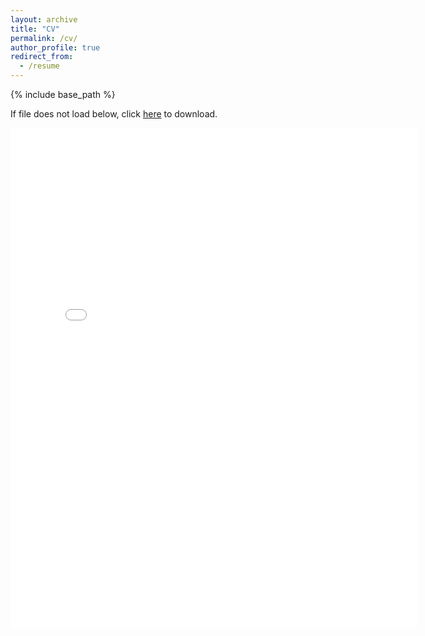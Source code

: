 ```yaml
---
layout: archive
title: "CV"
permalink: /cv/
author_profile: true
redirect_from:
  - /resume
---
```


{% include base_path %}

If file does not load below, click [here](https://yashchitalia.github.io/files/Yash_Resume_032020.pdf) to download.

<embed src="{{ site.baseurl }}/files/Yash_Resume_032020.pdf" width="650" height="800" type='application/pdf'>